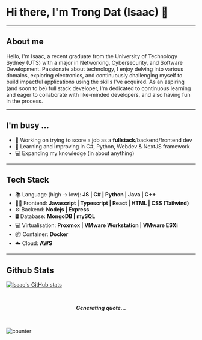 # Hi there, I'm Trong Dat (Isaac) 👋
---
## About me
Hello, I'm Isaac, a recent graduate from the University of Technology Sydney (UTS) with a major in Networking, Cybersecurity, and Software Development. Passionate about technology, I enjoy delving into various domains, exploring electronics, and continuously challenging myself to build impactful applications using the skills I've acquired. As an aspiring (and soon to be) full stack developer, I'm dedicated to continuous learning and eager to collaborate with like-minded developers, and also having fun in the process.

---
## I'm busy ...
- 🔭 Working on trying to score a job as a **fullstack**/backend/frontend dev
- 🌱 Learning and improving in C#, Python, Webdev & NextJS framework
- 💻 Expanding my knowledge (in about anything)

---
## Tech Stack
- 📚 Language (high -> low): **JS | C# | Python | Java | C++** 
- 👨‍💻 Frontend: **Javascript | Typescript | React | HTML | CSS (Tailwind)** 
- ⚙️ Backend: **Nodejs | Express**
- 🛢️ Database: **MongoDB | mySQL**
- 💻 Virtualisation: **Proxmox | VMware Workstation | VMware ESXi**
- 📦 Container: **Docker**
- ☁️ Cloud: **AWS**

---
## Github Stats
[![Isaac's GitHub stats](https://github-readme-stats.vercel.app/api?username=dat09loz&show_icons=true&theme=tokyonight)](https://github.com/dat09loz)

<br>

<p align="center">
  <b>
    <i>Generating quote...</i>
  </b>
</p>

<br>

![counter](https://enrpsnu3lsw6a8c.m.pipedream.net)

<!--
**dat09loz/dat09loz** is a ✨ _special_ ✨ repository because its `README.md` (this file) appears on your GitHub profile.

Here are some ideas to get you started:

- 🔭 I’m currently working on ...
- 🌱 I’m currently learning ...
- 👯 I’m looking to collaborate on ...
- 🤔 I’m looking for help with ...
- 💬 Ask me about ...
- 📫 How to reach me: ...
- 😄 Pronouns: ...
- ⚡ Fun fact: ...
-->
